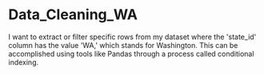 # Data_Cleaning_WA
I want to extract or filter specific rows from my dataset where the 'state_id' column has the value 'WA,' which stands for Washington. This can be accomplished using tools like Pandas through a process called conditional indexing. 
